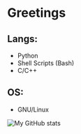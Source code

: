 
# Greetings

## Langs:
- Python
- Shell Scripts (Bash)
- C/C++

## OS:
- GNU/Linux

![My GitHub stats](https://github-readme-stats.vercel.app/api?username=lukasx999&show_icons=true&theme=tokyonight)

